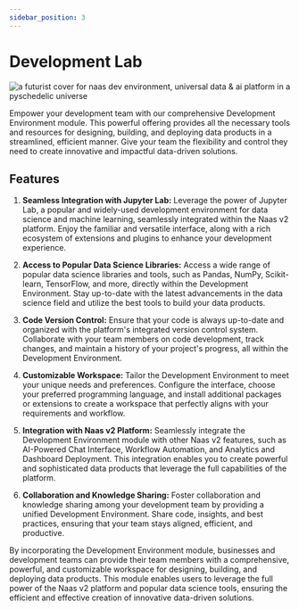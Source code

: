 ```yaml
---
sidebar_position: 3
---
```


# Development Lab

![a futurist cover for naas dev environment, universal data & ai platform in a pyschedelic universe](https://media.discordapp.net/attachments/1084579666175729694/1107829380522197055/jeymassa_a_futurist_cover_for_naas_development_environement_uni_ae859138-9bf7-4575-a582-2aa216c3f4ca.png?width=2180&height=1246)



Empower your development team with our comprehensive Development Environment module. This powerful offering provides all the necessary tools and resources for designing, building, and deploying data products in a streamlined, efficient manner. Give your team the flexibility and control they need to create innovative and impactful data-driven solutions.

## Features

1.  **Seamless Integration with Jupyter Lab:** Leverage the power of Jupyter Lab, a popular and widely-used development environment for data science and machine learning, seamlessly integrated within the Naas v2 platform. Enjoy the familiar and versatile interface, along with a rich ecosystem of extensions and plugins to enhance your development experience.
    
2.  **Access to Popular Data Science Libraries:** Access a wide range of popular data science libraries and tools, such as Pandas, NumPy, Scikit-learn, TensorFlow, and more, directly within the Development Environment. Stay up-to-date with the latest advancements in the data science field and utilize the best tools to build your data products.
    
3.  **Code Version Control:** Ensure that your code is always up-to-date and organized with the platform's integrated version control system. Collaborate with your team members on code development, track changes, and maintain a history of your project's progress, all within the Development Environment.
    
4.  **Customizable Workspace:** Tailor the Development Environment to meet your unique needs and preferences. Configure the interface, choose your preferred programming language, and install additional packages or extensions to create a workspace that perfectly aligns with your requirements and workflow.
    
5.  **Integration with Naas v2 Platform:** Seamlessly integrate the Development Environment module with other Naas v2 features, such as AI-Powered Chat Interface, Workflow Automation, and Analytics and Dashboard Deployment. This integration enables you to create powerful and sophisticated data products that leverage the full capabilities of the platform.
    
6.  **Collaboration and Knowledge Sharing:** Foster collaboration and knowledge sharing among your development team by providing a unified Development Environment. Share code, insights, and best practices, ensuring that your team stays aligned, efficient, and productive.
    

By incorporating the Development Environment module, businesses and development teams can provide their team members with a comprehensive, powerful, and customizable workspace for designing, building, and deploying data products. This module enables users to leverage the full power of the Naas v2 platform and popular data science tools, ensuring the efficient and effective creation of innovative data-driven solutions.